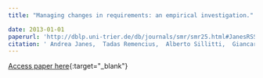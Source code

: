 ```yaml
---
title: "Managing changes in requirements: an empirical investigation."

date: 2013-01-01
paperurl: 'http://dblp.uni-trier.de/db/journals/smr/smr25.html#JanesRSS13'
citation: ' Andrea Janes,  Tadas Remencius,  Alberto Sillitti,  Giancarlo Succi, &quot;Managing changes in requirements: an empirical investigation..&quot;, 2013.'
---
```

[Access paper here](http://dblp.uni-trier.de/db/journals/smr/smr25.html#JanesRSS13){:target="_blank"}
